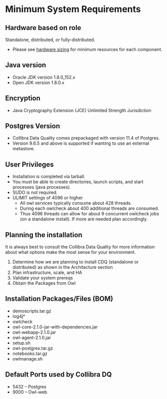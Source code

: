# Minimum System Requirements

## Hardware based on role&#x20;

Standalone, distributed, or fully-distributed.

* Please see [hardware sizing](hardware-sizing.md) for minimum resources for each component.

## Java version

* Oracle JDK version 1.8.0\_152.x
* Open JDK version 1.8.0.x

## Encryption

* Java Cryptography Extension (JCE) Unlimited Strength Jurisdiction

## Postgres Version

* Collibra Data Quality comes prepackaged with version 11.4 of Postgres.
* Version 9.6.5 and above is supported if wanting to use an external metastore.

## User Privileges

* Installation is completed via tarball.
* You must be able to create directories, launch scripts, and start processes (java processes).
* SUDO is not required.
* ULIMIT settings of 4096 or higher
  * All owl services typically consume about 428 threads.
  * During each owlcheck about 400 additional threads are consumed.
  * Thus 4096 threads can allow for about 9 concurrent owlcheck jobs (on a standalone install). If more are needed plan accordingly.

## Planning the installation

It is always best to consult the Collibra Data Quality for more information about what options make the most sense for your environment.

1. Determine how we are planning to install CDQ (standalone or distributed) as shown in the Architecture section
2. Plan infrastructure, scale, and HA
3. Validate your system prereqs
4. Obtain the Packages from Owl

## Installation Packages/Files (BOM)

* demoscripts.tar.gz
* log4j\*
* owlcheck
* owl-core-2.1.0-jar-with-dependencies.jar
* owl-webapp-2.1.0.jar
* owl-agent-2.1.0.jar
* setup.sh
* owl-postgres.tar.gz
* notebooks.tar.gz
* owlmanage.sh

## Default Ports used by Collibra DQ

* 5432 – Postgres
* 9000 – Owl-web
